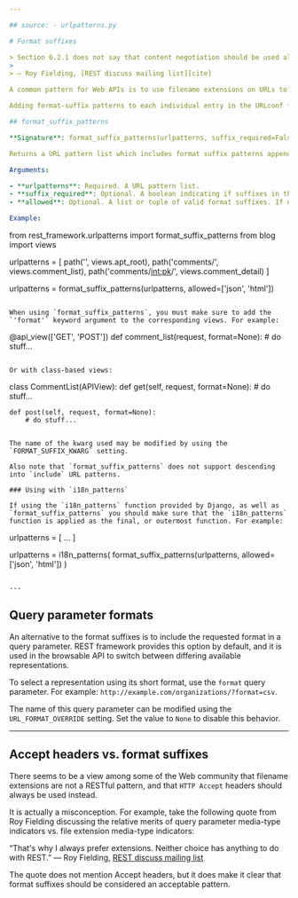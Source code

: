 ```yaml
---

## source: - urlpatterns.py

# Format suffixes

> Section 6.2.1 does not say that content negotiation should be used all the time.
>
> — Roy Fielding, [REST discuss mailing list][cite]

A common pattern for Web APIs is to use filename extensions on URLs to provide an endpoint for a given media type. For example, 'http://example.com/api/users.json' to serve a JSON representation.

Adding format-suffix patterns to each individual entry in the URLconf for your API is error-prone and non-DRY, so REST framework provides a shortcut to adding these patterns to your URLConf.

## format_suffix_patterns

**Signature**: format_suffix_patterns(urlpatterns, suffix_required=False, allowed=None)

Returns a URL pattern list which includes format suffix patterns appended to each of the URL patterns provided.

Arguments:

- **urlpatterns**: Required. A URL pattern list.
- **suffix_required**: Optional. A boolean indicating if suffixes in the URLs should be optional or mandatory. Defaults to `False`, meaning that suffixes are optional by default.
- **allowed**: Optional. A list or tuple of valid format suffixes. If not provided, a wildcard format suffix pattern will be used.

Example:

```
from rest_framework.urlpatterns import format_suffix_patterns
from blog import views

urlpatterns = [
    path('', views.apt_root),
    path('comments/', views.comment_list),
    path('comments/<int:pk>/', views.comment_detail)
]

urlpatterns = format_suffix_patterns(urlpatterns, allowed=['json', 'html'])
```

When using `format_suffix_patterns`, you must make sure to add the `'format'` keyword argument to the corresponding views. For example:

```
@api_view(['GET', 'POST'])
def comment_list(request, format=None):
    # do stuff...
```

Or with class-based views:

```
class CommentList(APIView):
    def get(self, request, format=None):
        # do stuff...

    def post(self, request, format=None):
        # do stuff...
```

The name of the kwarg used may be modified by using the `FORMAT_SUFFIX_KWARG` setting.

Also note that `format_suffix_patterns` does not support descending into `include` URL patterns.

### Using with `i18n_patterns`

If using the `i18n_patterns` function provided by Django, as well as `format_suffix_patterns` you should make sure that the `i18n_patterns` function is applied as the final, or outermost function. For example:

```
urlpatterns = [
    …
]

urlpatterns = i18n_patterns(
    format_suffix_patterns(urlpatterns, allowed=['json', 'html'])
)
```

---
```


## Query parameter formats

An alternative to the format suffixes is to include the requested format in a query parameter. REST framework provides this option by default, and it is used in the browsable API to switch between differing available representations.

To select a representation using its short format, use the `format` query parameter. For example: `http://example.com/organizations/?format=csv`.

The name of this query parameter can be modified using the `URL_FORMAT_OVERRIDE` setting. Set the value to `None` to disable this behavior.

---

## Accept headers vs. format suffixes

There seems to be a view among some of the Web community that filename extensions are not a RESTful pattern, and that `HTTP Accept` headers should always be used instead.

It is actually a misconception. For example, take the following quote from Roy Fielding discussing the relative merits of query parameter media-type indicators vs. file extension media-type indicators:

“That's why I always prefer extensions. Neither choice has anything to do with REST.” — Roy Fielding, [REST discuss mailing list][cite2]

The quote does not mention Accept headers, but it does make it clear that format suffixes should be considered an acceptable pattern.

[cite]: http://tech.groups.yahoo.com/group/rest-discuss/message/5857
[cite2]: https://groups.yahoo.com/neo/groups/rest-discuss/conversations/topics/14844
